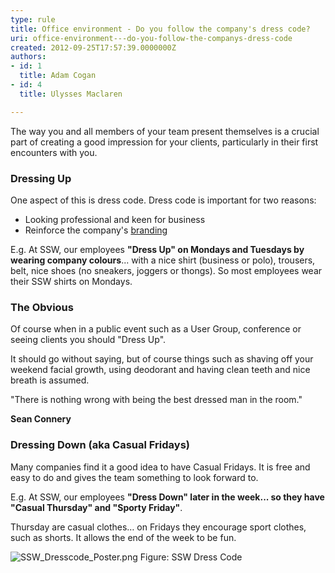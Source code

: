 ```yaml
---
type: rule
title: Office environment - Do you follow the company's dress code?
uri: office-environment---do-you-follow-the-companys-dress-code
created: 2012-09-25T17:57:39.0000000Z
authors:
- id: 1
  title: Adam Cogan
- id: 4
  title: Ulysses Maclaren

---
```


 
​​The way you and all members of your team present themselves is a crucial part of                     creating a good impression for your clients, particularly in their first encounters                     with you.
 
### Dressing Up

One aspect of this is dress code. Dress code is important for two reasons:

- Looking professional and keen for business
- Reinforce the company's [branding](http&#58;//www.ssw.com.au/ssw/Standards/Rules/RulesToBetterBranding.aspx#BrandingEmployees)


E.g. At SSW, our employees **"Dress Up" on Mondays and Tuesdays by wearing company colours**... with a nice shirt (business or polo), trousers, belt, nice shoes (no sneakers, joggers or thongs). So most employees wear their SSW shirts on Mondays​.​

### The Obvious​

Of course when in a public​ event such as a User Group, conference or seeing clients you should "Dress Up".​

It should go without saying, but of course things such as shaving off your weekend facial growth, using deodorant and having clean teeth and nice breath is assumed.


"There is nothing wrong with being the best dressed man in the room."



**Sean Connery**​


### Dressing Down (aka Casual Fridays)

Many companies find it a good idea to have Casual Fridays. It is free and easy to do and gives the team something to look forward to.

E.g. At SSW, our employees **"Dress Down" later in the week... so they have "Casual Thursday" and "Sporty Friday"**.

Thursday are casual clothes… on Fridays they encourage​ sport clothes, such as shorts. It allows the end of the week to be fun.

​![SSW_Dresscode_Poster.png](/PublishingImages/SSW_Dresscode_Poster.png)
Figure: SSW ​Dress Code​
